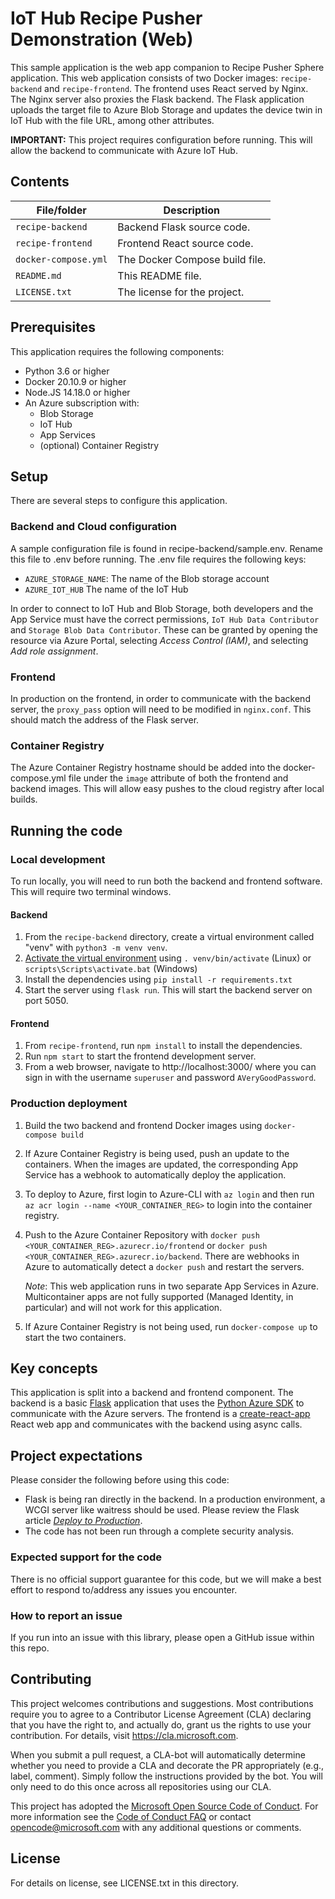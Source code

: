 # IoT Hub Recipe Pusher Demonstration (Web)

This sample application is the web app companion to Recipe Pusher Sphere application. This web application consists of two Docker images: `recipe-backend` and `recipe-frontend`. The frontend uses React served by Nginx. The Nginx server also proxies the Flask backend. The Flask application uploads the target file to Azure Blob Storage and updates the device twin in IoT Hub with the file URL, among other attributes.

**IMPORTANT:** This project requires configuration before running. This will allow the backend to communicate with Azure IoT Hub.

## Contents

<!---List file contents of the project, in table.--->

| File/folder | Description |
|-------------|-------------|
| `recipe-backend`       | Backend Flask source code. |
| `recipe-frontend` | Frontend React source code. |
| `docker-compose.yml` | The Docker Compose build file. |
| `README.md` | This README file. |
| `LICENSE.txt`   | The license for the project. |


## Prerequisites
This application requires the following components:

* Python 3.6 or higher
* Docker 20.10.9 or higher
* Node.JS 14.18.0 or higher
* An Azure subscription with:
  * Blob Storage
  * IoT Hub
  * App Services
  * (optional) Container Registry

## Setup
There are several steps to configure this application.

### Backend and Cloud configuration
A sample configuration file is found in recipe-backend/sample.env. Rename this file to .env before running. The .env file requires the following keys:

* `AZURE_STORAGE_NAME`: The name of the Blob storage account
* `AZURE_IOT_HUB` The name of the IoT Hub

In order to connect to IoT Hub and Blob Storage, both developers and the App Service must have the correct permissions, `IoT Hub Data Contributor` and `Storage Blob Data Contributor`. These can be granted by opening the resource via Azure Portal, selecting *Access Control (IAM)*, and selecting *Add role assignment*.

### Frontend
In production on the frontend, in order to communicate with the backend server, the `proxy_pass` option will need to be modified in `nginx.conf`. This should match the address of the Flask server.

### Container Registry
The Azure Container Registry hostname should be added into the docker-compose.yml file under the `image` attribute of both the frontend and backend images. This will allow easy pushes to the cloud registry after local builds.

## Running the code

### Local development
To run locally, you will need to run both the backend and frontend software. This will require two terminal windows.
#### Backend
1. From the `recipe-backend` directory, create a virtual environment called "venv" with `python3 -m venv venv`.
2. [Activate the virtual environment](https://docs.python.org/3/library/venv.html) using `. venv/bin/activate` (Linux) or `scripts\Scripts\activate.bat` (Windows)
3. Install the dependencies using `pip install -r requirements.txt`
4. Start the server using `flask run`. This will start the backend server on port 5050.

#### Frontend
1. From `recipe-frontend`, run `npm install` to install the dependencies.
2. Run `npm start` to start the frontend development server.
3. From a web browser, navigate to http://localhost:3000/ where you can sign in with the username `superuser` and password `AVeryGoodPassword`.

### Production deployment
1. Build the two backend and frontend Docker images using `docker-compose build`
2. If Azure Container Registry is being used, push an update to the containers. When the images are updated, the corresponding App Service has a webhook to automatically deploy the application.
  1. To deploy to Azure, first login to Azure-CLI with `az login` and then run `az acr login --name <YOUR_CONTAINER_REG>` to login into the container registry.
  2. Push to the Azure Container Repository with `docker push <YOUR_CONTAINER_REG>.azurecr.io/frontend` or `docker push <YOUR_CONTAINER_REG>.azurecr.io/backend`. There are webhooks in Azure to automatically detect a `docker push` and restart the servers.
  
     _Note_: This web application runs in two separate App Services in Azure. Multicontainer apps are not fully supported (Managed Identity, in particular) and will not work for this application.
  
3. If Azure Container Registry is not being used, run `docker-compose up` to start the two containers.


## Key concepts
This application is split into a backend and frontend component. The backend is a basic [Flask](https://flask.palletsprojects.com/en/2.0.x/) application that uses the [Python Azure SDK](https://github.com/Azure/azure-sdk-for-python) to communicate with the Azure servers. The frontend is a [create-react-app](https://reactjs.org/docs/create-a-new-react-app.html) React web app and communicates with the backend using async calls.

## Project expectations
Please consider the following before using this code:

* Flask is being ran directly in the backend. In a production environment, a WCGI server like waitress should be used. Please review the Flask article [_Deploy to Production_](https://flask.palletsprojects.com/en/2.0.x/tutorial/deploy/#run-with-a-production-server).
* The code has not been run through a complete security analysis.

### Expected support for the code

There is no official support guarantee for this code, but we will make a best effort to respond to/address any issues you encounter.

### How to report an issue

If you run into an issue with this library, please open a GitHub issue within this repo.


## Contributing

<!--- Include the following text verbatim--->

This project welcomes contributions and suggestions. Most contributions require you to
agree to a Contributor License Agreement (CLA) declaring that you have the right to,
and actually do, grant us the rights to use your contribution. For details, visit
https://cla.microsoft.com.

When you submit a pull request, a CLA-bot will automatically determine whether you need
to provide a CLA and decorate the PR appropriately (e.g., label, comment). Simply follow the
instructions provided by the bot. You will only need to do this once across all repositories using our CLA.

This project has adopted the [Microsoft Open Source Code of Conduct](https://opensource.microsoft.com/codeofconduct/).
For more information see the [Code of Conduct FAQ](https://opensource.microsoft.com/codeofconduct/faq/)
or contact [opencode@microsoft.com](mailto:opencode@microsoft.com) with any additional questions or comments.

## License

<!---Make sure you've added the [MIT license](https://docs.opensource.microsoft.com/content/releasing/license.html) to the project folder.--->

For details on license, see LICENSE.txt in this directory.

